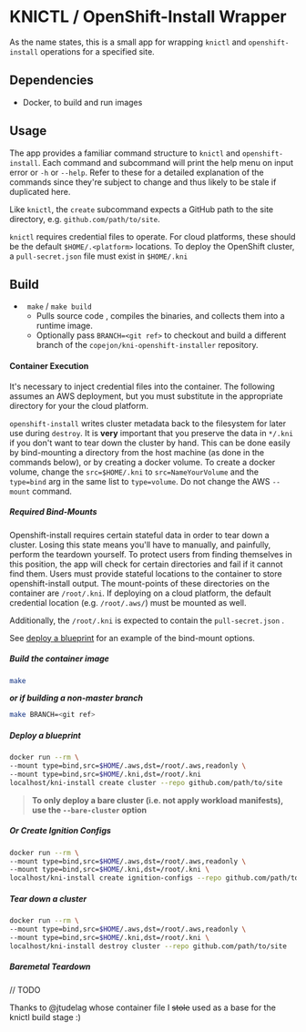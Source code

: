 # KNICTL / OpenShift-Install Wrapper

As the name states, this is a small app for wrapping `knictl` and `openshift-install` operations for a specified site. 

## Dependencies

- Docker, to build and run images

## Usage

The app provides a familiar command structure to `knictl` and `openshift-install`.  Each command and subcommand will print the help menu on input error or `-h` or `--help`.  Refer to these for a detailed explanation of the commands since they're subject to change and thus likely to be stale if duplicated here.

Like `knictl`, the `create` subcommand expects a GitHub path to the site directory, e.g. `github.com/path/to/site`. 

`knictl` requires credential files to operate. For cloud platforms, these should be the default `$HOME/.<platform>` locations. To deploy the OpenShift cluster, a `pull-secret.json` file must exist in `$HOME/.kni`

## Build

- ` make` / `make build`
  - Pulls source code , compiles the binaries, and collects them into a runtime image. 
  - Optionally pass `BRANCH=<git ref>` to checkout and build a different branch of the `copejon/kni-openshift-installer` repository.

#### Container Execution

It's necessary to inject credential files into the container.  The following assumes an AWS deployment, but you must substitute in the appropriate directory for your the cloud platform.

`openshift-install` writes cluster metadata back to the filesystem for later use during `destroy`.  It is **very** important that you preserve the data in  `*/.kni`  if you don't want to tear down the cluster by hand.  This can be done easily by bind-mounting a directory from the host machine (as done in the commands below), or by creating a docker volume.  To create a docker volume, change the `src=$HOME/.kni` to `src=NameYourVolume` and the `type=bind` arg in the same list to `type=volume`.  Do not change the AWS `--mount` command.

##### Required Bind-Mounts

Openshift-install requires certain stateful data in order to tear down a cluster.  Losing this state means you'll have to manually, and painfully, perform the teardown yourself.  To protect users from finding themselves in this position, the app will check for certain directories and fail if it cannot find them.  Users must provide stateful locations to the container to store openshift-install output.  The mount-points of these directories on the container are `/root/.kni`. If deploying on a cloud platform, the default credential location (e.g. `/root/.aws/`) must be mounted as well.

Additionally, the `/root/.kni` is expected to contain the `pull-secret.json` . 

See [deploy a blueprint](#deploy-a-blueprint) for an example of the bind-mount options.

##### Build the container image

```bash
make
```

***or if building a non-master branch***

```bash
make BRANCH=<git ref>
```

##### Deploy a blueprint

```bash
docker run --rm \
--mount type=bind,src=$HOME/.aws,dst=/root/.aws,readonly \
--mount type=bind,src=$HOME/.kni,dst=/root/.kni 
localhost/kni-install create cluster --repo github.com/path/to/site
```

> **To only deploy a bare cluster (i.e. not apply workload manifests), use the `--bare-cluster` option**

##### *Or* Create Ignition Configs

```bash
docker run --rm \
--mount type=bind,src=$HOME/.aws,dst=/root/.aws,readonly \
--mount type=bind,src=$HOME/.kni,dst=/root/.kni \
localhost/kni-install create ignition-configs --repo github.com/path/to/site
```

##### Tear down a cluster

```bash
docker run --rm \
--mount type=bind,src=$HOME/.aws,dst=/root/.aws,readonly \
--mount type=bind,src=$HOME/.kni,dst=/root/.kni \
localhost/kni-install destroy cluster --repo github.com/path/to/site
```

##### Baremetal Teardown

// TODO

Thanks to @jtudelag whose container file I ~~stole~~ used as a base for the knictl build stage :)
